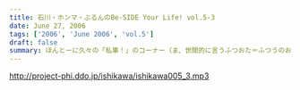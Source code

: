 ```yaml
---
title: 石川・ホンマ・ぶるんのBe-SIDE Your Life! vol.5-3
date: June 27, 2006
tags: ['2006', 'June 2006', 'vol.5']
draft: false
summary: ほんとーに久々の「私事！」のコーナー（ま、世間的に言うふつおた＝ふつうのお便り、です）を敢行！実はこのビーサイを中心に意外な「輪WA」が生まれていることが今回、判明する！NAMAE
---
```


http://project-phi.ddo.jp/ishikawa/ishikawa005_3.mp3